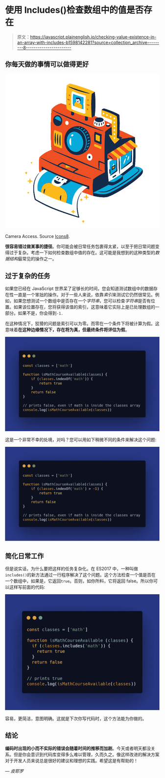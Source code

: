 # 使用 Includes()检查数组中的值是否存在

> 原文：<https://javascript.plainenglish.io/checking-value-existence-in-an-array-with-includes-b1598142281?source=collection_archive---------8----------------------->

## 你每天做的事情可以做得更好

![](img/8f1854b546dcd7fe19172ad06f57043f.png)

Camera Access. Source [Icons8](https://icons8.it/ouch/illustration/flame-camera-access).

**很容易错过做某事的捷径**。你可能会被日常任务包裹得太紧，以至于把日常问题变得过于复杂。考虑一下如何检查数组中值的存在。这可能是我想到的这种类型的*数据结构*最常见的操作之一。

## 过于复杂的任务

如果您已经在 JavaScript 世界呆了足够长的时间，您会知道测试数组中的数据存在性一直是一个笨拙的操作。对于一些人来说，依靠*索引*来测试它仍然很常见。例如，如果您想测试一个数组中是否存在一个*字符串*，您可以检查*字符串*是否有位置。如果该位置存在，您将获得该值的索引，这意味着它实际上是已处理数组的一部分。如果不是，你会得到`-1.`

在这种情况下，狡猾的问题是索引可以为零。而零在一个条件下将被计算为假。这意味着**在这种边缘情况下，存在将为真，但最终条件将评估为假**。

![](img/ce0a89192441bbf644f8564a88028fb8.png)

这是一个非常不幸的处境，对吗？您可以用如下稍微不同的条件来解决这个问题:

![](img/e640d445501b6a9cf97156a7a283ca5c.png)

## 简化日常工作

但是说实话，为什么要把这样的任务复杂化。在 ES2017 中，一种叫做`includes()`的新方法通过一行程序解决了这个问题。这个方法检查一个值是否在一个数组中，如果是，它返回`true`。否则，如你所料，它将返回 false。所以你可以这样写前面的代码:

![](img/fb2aafcc9d2013ff7991112aafd2d11a.png)

容易，更简洁，意图明确。这就是下次你写代码时，这个方法能为你做的。

## 结论

**编码时出现的小而不实际的错误会随着时间的推移而加剧**。今天或者明天都没关系。但是你会意识到代码库变得多么难以管理，久而久之。像这样改进的解决方案对于开发人员来说总是很好的建议和理想的实践。希望这是有帮助的！

— *皮耶罗*